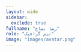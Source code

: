 ```yaml
---
layout: wide
sidebar:
  exclude: true
fullname: "رضا نساج"
role: "تیم گرافیک"
image: "images/avatar.png"
---
```

